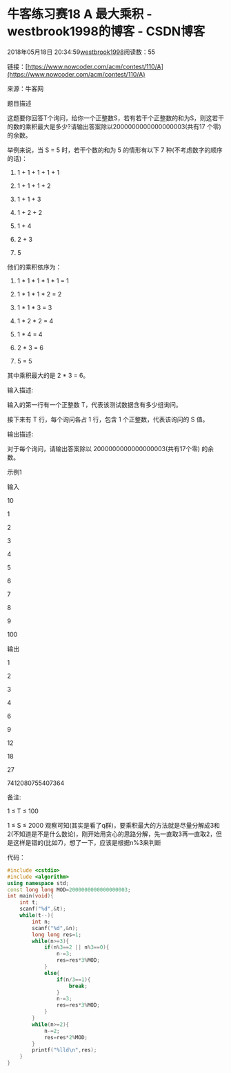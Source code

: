 # 牛客练习赛18 A 最大乘积 - westbrook1998的博客 - CSDN博客





2018年05月18日 20:34:59[westbrook1998](https://me.csdn.net/westbrook1998)阅读数：55








> 
链接：[https://www.nowcoder.com/acm/contest/110/A](https://www.nowcoder.com/acm/contest/110/A)

  来源：牛客网 

  题目描述  

  这题要你回答T个询问，给你一个正整数S，若有若干个正整数的和为S，则这若干的数的乘积最大是多少?请输出答案除以2000000000000000003(共有17 个零) 的余数。 

  举例来说，当 S = 5 时，若干个数的和为 5 的情形有以下 7 种(不考虑数字的顺序的话)： 

  1. 1 + 1 + 1 + 1 + 1 

  2. 1 + 1 + 1 + 2 

  3. 1 + 1 + 3 

  4. 1 + 2 + 2 

  5. 1 + 4 

  6. 2 + 3 

  7. 5 

  他们的乘积依序为： 

  1. 1 * 1 * 1 * 1 * 1 = 1 

  2. 1 * 1 * 1 * 2 = 2 

  3. 1 * 1 * 3 = 3 

  4. 1 * 2 * 2 = 4 

  5. 1 * 4 = 4 

  6. 2 * 3 = 6 

  7. 5 = 5 

  其中乘积最大的是 2 * 3 = 6。 

  输入描述: 

  输入的第一行有一个正整数 T，代表该测试数据含有多少组询问。 

  接下来有 T 行，每个询问各占 1 行，包含 1 个正整数，代表该询问的 S 值。 

  输出描述: 

  对于每个询问，请输出答案除以 2000000000000000003(共有17个零) 的余数。 

  示例1 

  输入 

  10 

  1 

  2 

  3 

  4 

  5 

  6 

  7 

  8 

  9 

  100 

  输出 

  1 

  2 

  3 

  4 

  6 

  9 

  12 

  18 

  27 

  7412080755407364 

  备注: 

  1 ≤ T ≤ 100 

  1 ≤ S ≤ 2000
观察可知(其实是看了q群)，要乘积最大的方法就是尽量分解成3和2(不知道是不是什么数论)，刚开始用贪心的思路分解，先一直取3再一直取2，但是这样是错的(比如7)，想了一下，应该是根据n%3来判断

代码：

```cpp
#include <cstdio>
#include <algorithm>
using namespace std;
const long long MOD=2000000000000000003;
int main(void){
    int t;
    scanf("%d",&t);
    while(t--){
        int n;
        scanf("%d",&n);
        long long res=1;
        while(n>=3){
            if(n%3==2 || n%3==0){
                n-=3;
                res=res*3%MOD;
            }
            else{
                if(n/3==1){
                    break;
                }
                n-=3;
                res=res*3%MOD;
            }
        }
        while(n>=2){
            n-=2;
            res=res*2%MOD;
        }
        printf("%lld\n",res);
    }
}
```






